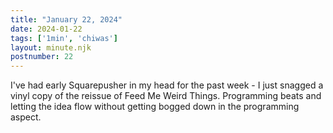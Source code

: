 ```yaml
---
title: "January 22, 2024"
date: 2024-01-22
tags: ['1min', 'chiwas']
layout: minute.njk
postnumber: 22
---
```



I've had early Squarepusher in my head for the past week - I just snagged a vinyl copy of the reissue of Feed Me Weird Things. Programming beats and letting the idea flow without getting bogged down in the programming aspect. 




